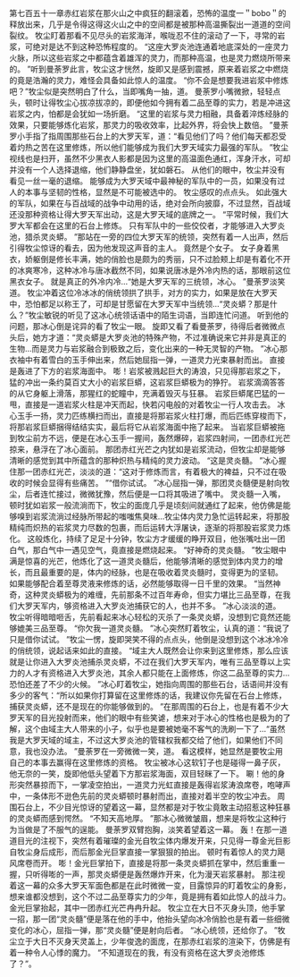 第七百五十一章赤红岩浆在那火山之中疯狂的翻滚着，恐怖的温度一＂bobo＂的释放出来，几乎是令得这得这火山之中的空间都是被那种高温撕裂出一道道的空间裂纹。
牧尘盯着那看不见尽头的岩浆海洋，喉咙忍不住的滚动了一下，寻常的岩浆，可绝对是达不到这种恐怖程度的。
“这座大罗炎池连通着地底深处的一座灵力火脉，所以这些岩浆之中都蕴含着雄浑的灵力，而那种高温，也是灵力燃烧所带来的。
”听到曼荼罗此言，牧尘这才恍然，旋即又是感到震撼，原来着岩浆之中燃烧的竟是浩瀚的灵力，难怪会具备如此惊人的温度。
“你不会是想要我进岩浆中修炼吧？”牧尘似是突然明白了什么，当即嘴角一抽，道。
曼荼罗小嘴微掀，轻轻点头，顿时让得牧尘心拔凉拔凉的，即便他如今拥有着二品至尊的实力，若是冲进这岩浆之内，怕都是会犹如一场折磨。
“这里的岩浆与灵力相融，具备着淬炼经脉的效果，只要能够炼化岩浆，那灵力的吸收效率，比起外界，将会快上数倍。
”曼荼罗小手指了指周围那些石台上的大罗天军，道：“看见他们了吗？他们每天都忍受着灼热之苦在这里修炼，所以他们能够成为我们大罗天域实力最强的军队。
”牧尘视线也是扫开，虽然不少黑衣人影都是因为这里的高温面色通红，浑身汗水，可却并没有一个人选择退缩，他们静静盘坐，犹如磐石。
从他们的眼中，牧尘并没有看见一丝一毫的退缩。
能够成为大罗天域中最神秘的军队中的一员，如果没有过人的本事与坚韧的性格，显然是不可能被选中的。
牧尘感叹的点点头。
如此强大的军队，如果在与百战域的战争中动用的话，绝对会所向披靡，不过显然，百战域还没那种资格让得大罗天军出动，这是大罗天域的底牌之一。
“平常时候，我们大罗大军都会在这里的石台上修炼。
只有军队中的一些佼佼者，才能够进入大罗炎池，猎杀灵炎蟒。
”那站在一旁的四位大罗天军的统领，突然有着一人出声，然后引得牧尘惊讶的看去，因为他发现这声音的主人。
竟然是个女子。
女子身着黑衣，娇躯倒是修长丰满，她的俏脸也是颇为的秀丽，只不过脸颊上却是有着化不开的冰爽寒冷，这种冰冷与唐冰截然不同，如果说唐冰是外冷内热的话，那眼前这位黑衣女子。
就是真正的外冷内冷…“她是大罗天军的三统领，冰心。
”曼荼罗淡笑道。
牧尘冲着这位冷冰冰的俏统领拱了拱手，对方的实力，如果是放在大罗天中，恐怕都足以称王了，可却是甘愿留在大罗天军中当统领…“灵炎蟒？那是什么？”牧尘敏锐的听见了这冰心统领话语中的陌生词语，当即连忙问道。
听到他的问题，那冰心倒是诧异的看了牧尘一眼。
旋即又看了看曼荼罗，待得后者微微点头后，她方才道：“灵炎蟒是大罗炎池的特殊产物，不过准确说来它并非是真正的生物…而是灵力与岩浆融合到极致之后，变化出来的一种无灵智的产物。
”冰心那衣袖中有着雪白的玉手伸出来，然后她屈指一弹，一道灵力光束暴射而出。
直接是轰进了下方的岩浆海面中。
嘭！岩浆被溅起巨大的涛浪，只见得那岩浆之下，猛的冲出一条约莫百丈大小的岩浆巨蟒，这岩浆巨蟒极为的狰狞。
岩浆滴滴答答的从它身躯上滑落，那猩红的蛇瞳中，充满着毁灭与狂暴。
岩浆巨蟒尾巴猛的一甩，直接是一道岩浆火柱是冲天而起，快若闪电般的对着牧尘一行人攻击去。
冰心玉手一扬，灵力匹练横扫而出，直接是将那岩浆火柱打爆，而后匹练穿梭而下，将那岩浆巨蟒捆得结结实实，最后将它从岩浆海面中拖了起来。
当岩浆巨蟒被拖到牧尘前方不远，便是在冰心玉手一握间，轰然爆碎，岩浆四射间，一团赤红光芒掠来，悬浮在了冰心面前。
那团赤红光芒之内犹如是岩浆流动，但牧尘却是能够清晰的感觉到其中所蕴含的那种炽热与精纯的灵力波动。
“这是灵炎髓。
”冰心握住那一团赤红光芒，淡淡的道：“这对于修炼而言，有着极大的裨益，只不过在吸收的时候会显得有些痛苦。
”“借你试试。
”冰心屈指一弹，那团灵炎髓便是射向牧尘，后者连忙接过，微微犹豫，然后便是一口将其吸进了嘴中。
灵炎髓一入嘴，顿时犹如岩浆一般流淌而下，牧尘的面庞几乎是顷刻间就通红了起来，他仿佛是能够嗅到岩浆流淌过经脉所带起的嗤嗤焦臭味…牧尘体内灵力急忙运转起来，将那股精纯而炽热的岩浆灵力尽数的包裹，而后运转大浮屠诀，逐渐的将那股岩浆灵力炼化。
这般炼化，持续了足足十分钟，牧尘方才缓缓的睁开双目，他张嘴吐出一团白气，那白气中一遇见空气，竟直接是燃烧起来。
“好神奇的灵炎髓。
”牧尘眼中满是惊喜的光芒，他炼化了这一道灵炎髓后，他能够清晰的感觉到体内灵力的增长，而且最重要的是，体内的经脉，也是在吸收着灵炎髓时，变得更为的坚韧。
如果能够配合着至尊灵液来修炼的话，必然能够取得一日千里的效果。
“当然神奇，这种灵炎蟒极为的难缠，先前那条不过百年寿命，但实力堪比三品至尊，在我们大罗天军内，够资格进入大罗炎池捕获它的人，也并不多。
”冰心淡淡的道。
牧尘听得暗暗咂舌，先前看起来冰心轻松的灭杀了一条灵炎蟒，没想到它竟然还能够媲美三品至尊。
“你欠我一道灵炎髓。
”冰心突然盯着牧尘，认真的道：“我说了只是借你试试。
”牧尘一愣，旋即哭笑不得的点点头，他倒是没想到这个冰冰冷冷的俏统领，说起话来如此的直接。
“域主大人既然会让你来到这里修炼，那么应该就是让你进入大罗炎池捕杀灵炎蟒，不过在我们大罗天军内，唯有三品至尊以上实力的人才有资格进入大罗炎池，其余人都只能在上面修炼，你这二品至尊的实力…恐怕还差了不少的火候。
”冰心盯着牧尘，她指向周围的那些石台，话语间并没有多少的客气：“所以如果你打算留在这里修炼的话，我建议你先留在石台上修炼，捕获灵炎蟒，还不是现在的你能够做到的。
”在那周围的石台上，也是有着不少大罗天军的目光投射而来，他们的眼中有些笑谑，想来对于冰心的性格也是极为的了解，这个由域主大人带来的小子，似乎也是要被她毫不客气的洗刷一下了…“虽然我是大罗天域的域主，不过这大罗炎池的管辖权我都交给了他们，如果他们不同意，我也没办法。
”曼荼罗在一旁微微一笑，道。
看这模样，她显然是要牧尘用自己的本事去赢得在这里修炼的资格。
牧尘被冰心这软钉子也是碰得一鼻子灰，他无奈的一笑，旋即他低头望着下方那岩浆海面，双目轻眯了一下。
唰！他的身形突然暴掠而下，一掌凌空拍出，一道灵力光虹直接是轰得岩浆涛浪席卷，咆哮声中，一条体形不逊色先前的灵炎蟒顿时暴射而出，直接对着半空的牧尘冲去。
周围石台上，不少目光惊讶的望着这一幕，显然都是对于牧尘竟敢主动招惹这种狂暴的灵炎蟒而感到愕然。
“不知天高地厚。
”那冰心微微皱眉，想来是将牧尘这种行为当做是了不服气的逞能。
曼荼罗双臂抱胸，淡笑着望着这一幕。
轰！在那一道道目光的注视下，突然有着璀璨的金光自牧尘体内爆发开来，只见得一尊金光巨影自牧尘身后成形，而后那金光巨掌直接一掌狠狠的拍出。
顿时有着惊人的灵力飓风席卷而开。
嘭！金光巨掌拍下，直接是将那一条灵炎蟒抓在掌中，然后重重一握，只听得嘭的一声，那灵炎蟒便是轰然爆炸开来，化为漫天岩浆暴射。
那注视着这一幕的众多大罗天军面色都是在此时微微一变，目露惊异的盯着牧尘的身影，想来谁都没想到，这个不过二品至尊实力的少年，竟是拥有着如此惊人的战斗力。
金光巨掌抬起，其中一团赤红光芒冉冉升起。
牧尘立在大日不灭身头顶，他手掌一招，那一团“灵炎髓”便是落在他的手中，他抬头望向冰冷俏脸也是有着一些细微变化的冰心，屈指一弹，那“灵炎髓”便是射向后者。
“冰心统领，还给你了。
”牧尘立于大日不灭身天灵盖上，少年俊逸的面庞，在那赤红岩浆的渲染下，仿佛是有着一种令人心悸的魔力。
“不知道现在的我，有没有资格在这大罗炎池修炼了？”。
